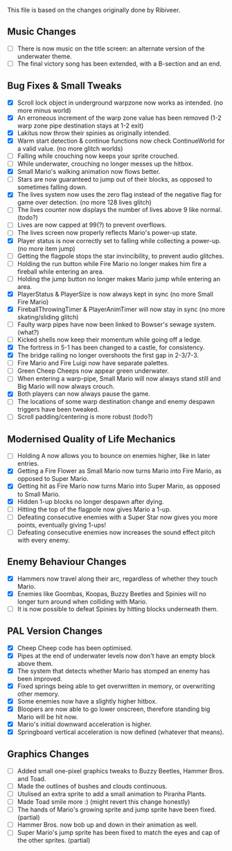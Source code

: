 This file is based on the changes originally done by Ribiveer.

## Music Changes
- [ ] There is now music on the title screen: an alternate version of the underwater theme.
- [ ] The final victory song has been extended, with a B-section and an end.

## Bug Fixes & Small Tweaks
- [x] Scroll lock object in underground warpzone now works as intended. (no more minus world)
- [x] An erroneous increment of the warp zone value has been removed (1-2 warp zone pipe destination stays at 1-2 exit)
- [x] Lakitus now throw their spinies as originally intended.
- [x] Warm start detection & continue functions now check ContinueWorld for a valid value. (no more glitch worlds)
- [ ] Falling while crouching now keeps your sprite crouched.
- [ ] While underwater, crouching no longer messes up the hitbox.
- [x] Small Mario's walking animation now flows better.
- [ ] Stars are now guaranteed to jump out of their blocks, as opposed to sometimes falling down.
- [x] The lives system now uses the zero flag instead of the negative flag for game over detection. (no more 128 lives glitch)
- [ ] The lives counter now displays the number of lives above 9 like normal. (todo?)
- [ ] Lives are now capped at 99(?) to prevent overflows.
- [ ] The lives screen now properly reflects Mario's power-up state.
- [x] Player status is now correctly set to falling while collecting a power-up. (no more item jump)
- [ ] Getting the flagpole stops the star invincibility, to prevent audio glitches.
- [ ] Holding the run button while Fire Mario no longer makes him fire a fireball while entering an area.
- [ ] Holding the jump button no longer makes Mario jump while entering an area.
- [x] PlayerStatus & PlayerSize is now always kept in sync (no more Small Fire Mario)
- [x] FireballThrowingTimer & PlayerAnimTimer will now stay in sync (no more skating/sliding glitch)
- [ ] Faulty warp pipes have now been linked to Bowser's sewage system. (what?)
- [ ] Kicked shells now keep their momentum while going off a ledge.
- [x] The fortress in 5-1 has been changed to a castle, for consistency.
- [x] The bridge railing no longer overshoots the first gap in 2-3/7-3.
- [ ] Fire Mario and Fire Luigi now have separate palettes.
- [ ] Green Cheep Cheeps now appear green underwater.
- [ ] When entering a warp-pipe, Small Mario will now always stand still and Big Mario will now always crouch.
- [x] Both players can now always pause the game.
- [ ] The locations of some warp destination change and enemy despawn triggers have been tweaked.
- [ ] Scroll padding/centering is more robust (todo?)

## Modernised Quality of Life Mechanics
- [ ] Holding A now allows you to bounce on enemies higher, like in later entries.
- [x] Getting a Fire Flower as Small Mario now turns Mario into Fire Mario, as opposed to Super Mario.
- [x] Getting hit as Fire Mario now turns Mario into Super Mario, as opposed to Small Mario.
- [x] Hidden 1-up blocks no longer despawn after dying.
- [ ] Hitting the top of the flagpole now gives Mario a 1-up.
- [ ] Defeating consecutive enemies with a Super Star now gives you more points, eventually giving 1-ups!
- [ ] Defeating consecutive enemies now increases the sound effect pitch with every enemy.

## Enemy Behaviour Changes
- [x] Hammers now travel along their arc, regardless of whether they touch Mario.
- [x] Enemies like Goombas, Koopas, Buzzy Beetles and Spinies will no longer turn around when colliding with Mario.
- [ ] It is now possible to defeat Spinies by hitting blocks underneath them.

## PAL Version Changes
- [x] Cheep Cheep code has been optimised.
- [x] Pipes at the end of underwater levels now don't have an empty block above them.
- [x] The system that detects whether Mario has stomped an enemy has been improved.
- [x] Fixed springs being able to get overwritten in memory, or overwriting other memory.
- [x] Some enemies now have a slightly higher hitbox.
- [x] Bloopers are now able to go lower onscreen, therefore standing big Mario will be hit now.
- [x] Mario's initial downward acceleration is higher.
- [x] Springboard vertical acceleration is now defined (whatever that means).

## Graphics Changes
- [ ] Added small one-pixel graphics tweaks to Buzzy Beetles, Hammer Bros. and Toad.
- [ ] Made the outlines of bushes and clouds continuous.
- [ ] Utulised an extra sprite to add a small animation to Piranha Plants.
- [ ] Made Toad smile more :) (might revert this change honestly)
- [ ] The hands of Mario's growing sprite and jump sprite have been fixed. (partial)
- [ ] Hammer Bros. now bob up and down in their animation as well.
- [ ] Super Mario's jump sprite has been fixed to match the eyes and cap of the other sprites. (partial)
